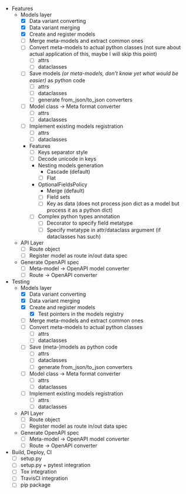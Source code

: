 - Features
    - Models layer
        - [X] Data variant converting
        - [X] Data variant merging
        - [X] Create and register models
        - [ ] Merge meta-models and extract common ones
        - [ ] Convert meta-models to actual python classes 
              (not sure about actual application of this, maybe I will skip this point)
            - [ ] attrs
            - [ ] dataclasses
        - [ ] Save models *(or meta-models, don't know yet what would be easier)* as python code
            - [ ] attrs
            - [ ] dataclasses
            - [ ] generate from_json/to_json converters
        - [ ] Model class -> Meta format converter
            - [ ] attrs
            - [ ] dataclasses
        - [ ] Implement existing models registration
            - [ ] attrs
            - [ ] dataclasses
        - Features
            - [ ] Keys separator style
            - [ ] Decode unicode in keys
            - Nesting models generation
                - Cascade (default)
                - [ ] Flat
            - OptionalFieldsPolicy
                - Merge (default)
                - [ ] Field sets
                - [ ] Key as data (does not process json dict as a model but process it as a python dict)
            - [ ] Complex python types annotation
                - [ ] Decorator to specify field metatype
                - [ ] Specify metatype in attr/dataclass argument (if dataclasses has such)
    - API Layer
        - [ ] Route object
        - [ ] Register model as route in/out data spec
    - Generate OpenAPI spec
        - [ ] Meta-model -> OpenAPI model converter
        - [ ] Route -> OpenAPI converter
        
- Testing
    - Models layer
        - [X] Data variant converting
        - [X] Data variant merging
        - [X] Create and register models
            - [X] Test pointers in the models registry
        - [ ] Merge meta-models and extract common ones
        - [ ] Convert meta-models to actual python classes
            - [ ] attrs
            - [ ] dataclasses
        - [ ] Save (meta-)models as python code
            - [ ] attrs
            - [ ] dataclasses
            - [ ] generate from_json/to_json converters
        - [ ] Model class -> Meta format converter
            - [ ] attrs
            - [ ] dataclasses
        - [ ] Implement existing models registration
            - [ ] attrs
            - [ ] dataclasses
    - API Layer
        - [ ] Route object
        - [ ] Register model as route in/out data spec
    - Generate OpenAPI spec
        - [ ] Meta-model -> OpenAPI model converter
        - [ ] Route -> OpenAPI converter
            
- Build, Deploy, CI
    - [ ] setup.py
    - [ ] setup.py + pytest integration
    - [ ] Tox integration
    - [ ] TravisCI integration
    - [ ] pip package